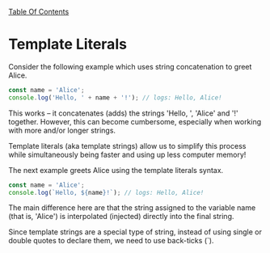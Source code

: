 [Table Of Contents](../../README.md)

# Template Literals

Consider the following example which uses string concatenation to greet Alice.

``` javascript
const name = 'Alice';
console.log('Hello, ' + name + '!'); // logs: Hello, Alice!
```

This works – it concatenates (adds) the strings 'Hello, ', 'Alice' and '!' together. However, this can become cumbersome, especially when working with more and/or longer strings.

Template literals (aka template strings) allow us to simplify this process while simultaneously being faster and using up less computer memory!

The next example greets Alice using the template literals syntax.

``` javascript
const name = 'Alice';
console.log(`Hello, ${name}!`); // logs: Hello, Alice!
```

The main difference here are that the string assigned to the variable name (that is, 'Alice') is interpolated (injected) directly into the final string.

Since template strings are a special type of string, instead of using single or double quotes to declare them, we need to use back-ticks (`).